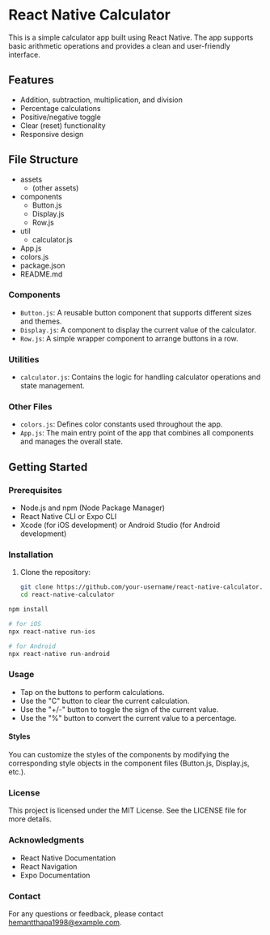 # React Native Calculator

This is a simple calculator app built using React Native. The app supports basic arithmetic operations and provides a clean and user-friendly interface.

## Features

- Addition, subtraction, multiplication, and division
- Percentage calculations
- Positive/negative toggle
- Clear (reset) functionality
- Responsive design

## File Structure
- assets
  - (other assets)
- components
  - Button.js
  - Display.js
  - Row.js
- util
  - calculator.js
- App.js
- colors.js
- package.json
- README.md


### Components

- `Button.js`: A reusable button component that supports different sizes and themes.
- `Display.js`: A component to display the current value of the calculator.
- `Row.js`: A simple wrapper component to arrange buttons in a row.

### Utilities

- `calculator.js`: Contains the logic for handling calculator operations and state management.

### Other Files

- `colors.js`: Defines color constants used throughout the app.
- `App.js`: The main entry point of the app that combines all components and manages the overall state.

## Getting Started

### Prerequisites

- Node.js and npm (Node Package Manager)
- React Native CLI or Expo CLI
- Xcode (for iOS development) or Android Studio (for Android development)

### Installation

1. Clone the repository:
   ```sh
   git clone https://github.com/your-username/react-native-calculator.git
   cd react-native-calculator

```sh
npm install

# for iOS
npx react-native run-ios

# for Android    
npx react-native run-android 
```
### Usage

- Tap on the buttons to perform calculations.
- Use the "C" button to clear the current calculation.
- Use the "+/-" button to toggle the sign of the current value.
- Use the "%" button to convert the current value to a percentage.

#### Styles
You can customize the styles of the components by modifying the corresponding style objects in the component files (Button.js, Display.js, etc.).

### License
This project is licensed under the MIT License. See the LICENSE file for more details.

### Acknowledgments
- React Native Documentation
- React Navigation
- Expo Documentation

### Contact
For any questions or feedback, please contact hemantthapa1998@example.com.
